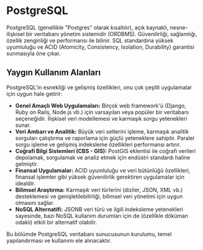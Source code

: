# PostgreSQL

PostgreSQL (genellikle "Postgres" olarak kısaltılır), açık kaynaklı, nesne-ilişkisel bir veritabanı yönetim sistemidir (ORDBMS). Güvenilirliği, sağlamlığı, özellik zenginliği ve performansı ile bilinir. SQL standardına yüksek uyumluluğu ve ACID (Atomicity, Consistency, Isolation, Durability) garantisi sunmasıyla öne çıkar.

## Yaygın Kullanım Alanları

PostgreSQL'in esnekliği ve gelişmiş özellikleri, onu çok çeşitli uygulamalar için uygun hale getirir:

*   **Genel Amaçlı Web Uygulamaları:** Birçok web framework'ü (Django, Ruby on Rails, Node.js vb.) için varsayılan veya popüler bir veritabanı seçeneğidir. İlişkisel veri modellemesi ve karmaşık sorgu yetenekleri sunar.
*   **Veri Ambarı ve Analitik:** Büyük veri setlerini işleme, karmaşık analitik sorguları çalıştırma ve raporlama için güçlü yeteneklere sahiptir. Paralel sorgu işleme ve gelişmiş indeksleme özellikleri performansı artırır.
*   **Coğrafi Bilgi Sistemleri (CBS - GIS):** PostGIS eklentisi ile coğrafi verileri depolamak, sorgulamak ve analiz etmek için endüstri standardı haline gelmiştir.
*   **Finansal Uygulamalar:** ACID uyumluluğu ve veri bütünlüğü özellikleri, finansal işlemler gibi yüksek güvenilirlik gerektiren uygulamalar için idealdir.
*   **Bilimsel Araştırma:** Karmaşık veri türlerini (diziler, JSON, XML vb.) desteklemesi ve genişletilebilirliği, bilimsel veri yönetimi için uygun olmasını sağlar.
*   **NoSQL Alternatifi:** JSONB veri türü ve ilgili indeksleme yetenekleri sayesinde, bazı NoSQL kullanım durumları için de (özellikle döküman odaklı) etkili bir alternatif olabilir.

Bu bölümde PostgreSQL veritabanı sunucusunun kurulumu, temel yapılandırması ve kullanımı ele alınacaktır.
